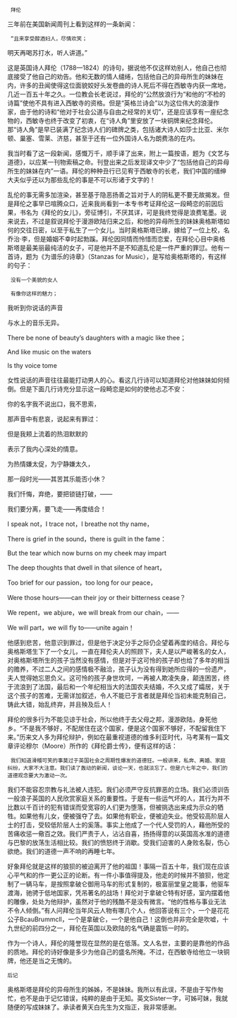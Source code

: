      拜伦 

   三年前在美国新闻周刊上看到这样的一条新闻： 

     “且来享受醇酒妇人，尽情欢笑； 

   明天再喝苏打水，听人讲道。” 

   这是英国诗人拜伦（1788—1824）的诗句，据说他不仅这样劝别人，他自己也彻底接受了他自己的劝告。他和无数的情人缱绻，包括他自己的异母所生的妹妹在内，许多的丑闻使得这位面貌姣好头发卷曲的诗人死后不得在西敏寺内获一席地，几近一百五十年之久。一位教会长老说过，拜伦的“公然放浪行为”和他的“不检的诗篇”使他不具有进入西敏寺的资格。但是“英格兰诗会”以为这位伟大的浪漫作家，由于他的诗和“他对于社会公道与自由之经常的关切”，还是应该享有一座纪念物的，西敏寺也终于改变了初衷，在“诗人角”里安放了一块铜牌来纪念拜伦。那“诗人角”是早已装满了纪念诗人们的碑牌之类，包括诸大诗人如莎士比亚、米尔顿、巢塞、雪莱、济慈，甚至于还有一位外国诗人名为朗费洛的在内。 

   我当时看了这一段新闻，感慨万千，顺手译了出来，附上一篇按语，题为《文艺与道德》，以应某一刊物索稿之命。刊登出来之后发现译文中少了“包括他自己的异母所生的妹妹在内”一语。拜伦的种种丑行已见宥于西敏寺的长老，我们中国的缙绅大夫似乎还以为那些乱伦的事是不可以形诸于文字的！ 

   乱伦的事无需多加渲染，甚至基于隐恶扬善之旨对于人的阴私更不要无故揭发。但是拜伦之事早已喧腾众口，近来我尚看到一本专书考证拜伦这一段畸恋的前因后果，书名为《拜伦的女儿》，旁征博引，不厌其详，可是我终觉得是浪费笔墨。说来说去，不过是叙说拜伦于漫游欧陆归来之后，和他的异母所生的妹妹奥格斯塔如何的交往日密，以至于私生了一个女儿。当时奥格斯塔已嫁，嫁给了一位上校，名乔治·李，但是婚姻不幸时起勃蹊。拜伦因同情而怜惜而恋爱，在拜伦心目中奥格斯塔是最美丽最纯洁的女子，可是他并不是不知道乱伦是一件严重的罪愆。他有一首诗，题为《为谱乐的诗章》（Stanzas for Music），是写给奥格斯塔的，有这样的句子： 

     没有一个美貌的女人 

     有像你这样的魅力； 

   我听到你说话的声音 

   与水上的音乐无异。 

   There be none of beauty’s daughters with a magic like thee； 

   And like music on the waters 

   Is thy voice tome 

   女性说话的声音往往最能打动男人的心。看这几行诗可以知道拜伦对他妹妹如何倾倒。但是下面几行诗充分显示这一段畸恋是如何的使他忐忑不安： 

   你的名字我不说出口，我不思索， 

   那声音中有悲哀，说起来有罪过： 

   但是我颊上流着的热泪默默的 

   表示了我内心深处的情意。 

   为热情嫌太促，为宁静嫌太久， 

   那一段时光——其苦其乐能否小休？ 

   我们忏悔，弃绝，要把锁链打破，—— 

   我们要分离，要飞走——再度结合！ 

   I speak not，I trace not，I breathe not thy name， 

   There is grief in the sound，there is guilt in the fame： 

   But the tear which now burns on my cheek may impart 

   The deep thoughts that dwell in that silence of heart， 

   Too brief for our passion，too long for our peace， 

   Were those hours——can their joy or their bitterness cease？ 

   We repent，we abjure，we will break from our chain，—— 

   We will part，we will fly to——unite again！ 

   他感到悲苦，他意识到罪过，但是他于决定分手之际仍企望着再度的结合。拜伦与奥格斯塔生下了一个女儿，一直在拜伦夫人的照顾下，夫人是以严峻著名的女人，对奥格斯塔所生的孩子当然没有感情，但是对于这可怜的孩子却也给了多年的相当的赡养，不过二人之间的感情极不融洽，孩子认为没有得到她所应得的一份遗产，夫人觉得她忘恩负义。这可怜的孩子身世坎坷，一再被人欺凌失身，颠连困苦，终于流浪到了法国，最后和一个年纪相当大的法国农夫结婚，不久又成了孀居，关于这个孩子的苦难，无需详加叙述，令人不能已于言者就是拜伦当初未能克制自己，铸此大错，始乱终弃，并且殃及后人！ 

   拜伦的很多行为不能见谅于社会，所以他终于去父母之邦，漫游欧陆，身死他乡。“不是我不够好，不配居住在这个国家，便是这个国家不够好，不配留我住下来。”历来文人多为拜伦辩护，例如在最重视道德的维多利亚时代，马考莱有一篇文章评论穆尔（Moore）所作的《拜伦爵士传》，便有这样的话： 

     我们知道滑稽可笑的事莫过于英国社会之周期性爆发的道德狂。一般讲来，私奔、离婚、家庭纠纷，大家不大注意。我们读了轰动的新闻，谈论一天，也就淡忘了。但是六七年之中，我们的道德观念要大为激动一次。 

   我们不能容忍宗教与礼法被人违犯。我们必须严守反抗罪恶的立场。我们必须训告一般浪子英国的人民欣赏家庭关系的重要性。于是有一些运气坏的人，其行为并不比数以千百计的犯有错误而受宽容的人们更为堕落，但被挑选出来成为示众的牺牲。如果他有儿女，便被强夺了去。如果他有职业，便被迫失业。他受较高阶层人士的打击，受较低阶层人士的奚落。事实上他成了一个代人受罚的人，藉他所受的苦痛收惩一儆百之效。我们严责于人，沾沾自喜，扬扬得意的以英国高水准的道德与巴黎的放荡生活相比较。我们的愤怒终于消歇。受我们迫害的人身败名裂，伤心欲绝。我们的道德一声不响的再睡七年。 

   好象拜伦就是这样的狼狈的被迫离开了他的祖国！事隔一百五十年，我们现在应该心平气和的作一更公正的论断。有一件小事值得提及，他走的时候并不狼狈，他定制了一辆马车，是按照拿破仑御用马车的形式复制的，极富丽堂皇之能事，他驱车渡海，驰骋于低地国家，凭吊著名的战场！拜伦对于拿破仑特有好感，室内摆着他的雕像，处处为他辩护，虽然对于他的残酷不是没有微言。“他的性格与事业无法不令人倾倒。”有人问拜伦当年风云人物有哪几个人，他回答说有三个，一个是花花公子BcauBrummcll，一个是拿破仑，一个是他自己！这倒也并非完全是吹嘘，十九世纪的前四分之一，拜伦在英国以及欧陆的名气确是震铄一时的。 

   作为一个诗人，拜伦的隆誉现在显然的是在低落。文人名世，主要的是靠他的作品的质地。拜伦的诗好像是多少为他自己的盛名所掩。不过，在西敏寺给他立一块铜牌，他还是当之无愧的。 

   ```后记``` 

   奥格斯塔是拜伦的异母所生的姊姊，不是妹妹。我所以有此误，不是由于写作匆忙，也不是由于记忆错误，纯粹的是由于无知。英文Sister一字，可姊可妹，我就随便的写成妹妹了。承读者黄天白先生为文指正，我非常感谢。 


